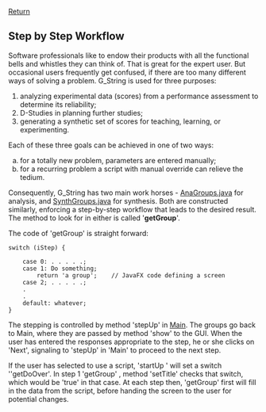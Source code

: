 [Return](What_is_G_String.md)

## Step by Step Workflow ##
Software professionals like to endow their products with all the functional bells and whistles they can think of. That is great for the expert user. But occasional users frequently get confused, if there are too many different ways of solving a problem. G_String is used for three purposes: 

<ol type="1">
  <li>analyzing experimental data (scores) from a performance assessment to determine its reliability; </li>
  <li>D-Studies in planning further studies;
  <li>generating a synthetic set of scores for teaching, learning, or experimenting. </li>
</ol>

Each of these three goals can be achieved in one of two ways:

<ol type="a">
  <li>for a totally new problem, parameters are entered manually;</li>
  <li>for a recurring problem a script with manual override can relieve the tedium.</li>
</ol>

Consequently, G_String has two main work horses - [AnaGroups.java](../../../blob/main/workbench/GS_L/src/steps/AnaGroups.java) for analysis, and [SynthGroups.java](../../../blob/main/workbench/GS_L/src/steps/SynthGroups.java) for synthesis. Both are constructed similarly, enforcing a step-by-step workflow that leads to the desired result. The method to look for in either is called '**getGroup**'.

The code of 'getGroup' is straight forward:
```
switch (iStep) {

	case 0: . . . . .;
	case 1: Do something;
		return 'a group';    // JavaFX code defining a screen
	case 2; . . . . .;
	.
	.
	default: whatever;
}
```

The stepping is controlled by method 'stepUp' in [Main](../../../blob/main/workbench/GS_L/src/application/Main.java). The groups go back to Main, where they are passed by method 'show' to the GUI. When the user has entered the responses appropriate to the step, he or she clicks on 'Next', signaling to 'stepUp' in 'Main' to proceed to the next step.

If the user has selected to use a script, 'startUp ' will set a switch ''getDoOver'. In step 1 'getGroup' , method 'setTitle' checks that switch, which would be 'true' in that case. At each step then,  'getGroup' first will fill in the data from the script, before handing the screen to the user for potential changes.

